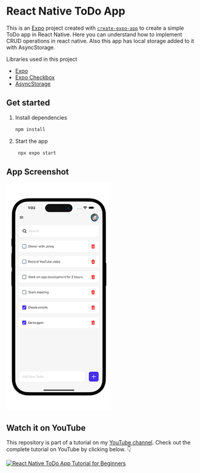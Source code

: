 # React Native ToDo App

This is an [Expo](https://expo.dev) project created with [`create-expo-app`](https://www.npmjs.com/package/create-expo-app) to create a simple ToDo app in React Native. Here you can understand how to implement CRUD operations in react native. Also this app has local storage added to it with AsyncStorage. 

Libraries used in this project

- [Expo](https://expo.dev)
- [Expo Checkbox](https://docs.expo.dev/versions/latest/sdk/checkbox/)
- [AsyncStorage](https://docs.expo.dev/versions/latest/sdk/async-storage/)


## Get started

1. Install dependencies

   ```bash
   npm install
   ```

2. Start the app

   ```bash
    npx expo start
   ```

## App Screenshot
![React Native ToDo App](./todo-app-iphone-demo.png)

## Watch it on YouTube

This repository is part of a tutorial on my [YouTube channel](https://www.youtube.com/@itzpradip). Check out the complete tutorial on YouTube by clicking below. 👇

[![React Native ToDo App Tutorial for Beginners](https://img.youtube.com/vi/CfSK9niSAxY/0.jpg)](https://youtu.be/CfSK9niSAxY)
